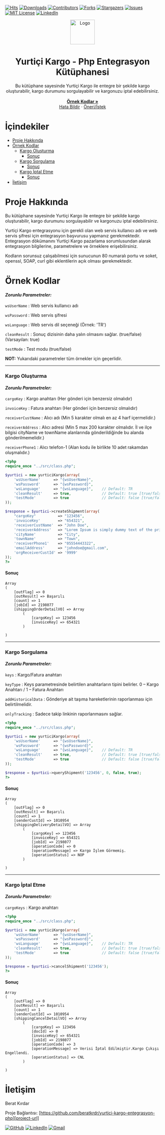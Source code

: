 <!-- MARKDOWN LINKS & IMAGES -->
[project-logo-url]: /img/yurtici-logo.svg
[project-url]: https://github.com/beratkrdr/yurtici-kargo-entegrasyon-php

[github-url]: https://github.com/beratkrdr/
[linkedin-url]: https://www.linkedin.com/in/beratkirdar/
[mail]: mailto:beratkrdr@hotmail.com

[contributors-url]: https://github.com/beratkrdr/yurtici-kargo-entegrasyon-php/graphs/contributors
[forks-url]: https://github.com/beratkrdr/yurtici-kargo-entegrasyon-php/network/members
[stars-url]: https://github.com/beratkrdr/yurtici-kargo-entegrasyon-php/stargazers
[issues-url]: https://github.com/beratkrdr/yurtici-kargo-entegrasyon-php/issues
[license-url]: https://github.com/beratkrdr/yurtici-kargo-entegrasyon-php/blob/master/LICENSE.txt

<!-- PROJECT TOP -->
[![Hits](https://shields-io-visitor-counter.herokuapp.com/badge?page=beratkrdr.yurtici-kargo-entegrasyon-php&color=017EC5&label=hits&logo=GitHub&logoColor=FFFFFF&style=for-the-badge)][project-url]
[![Downloads](https://img.shields.io/github/downloads/beratkrdr/yurtici-kargo-entegrasyon-php/total?color=blue&style=for-the-badge)][project-url]
[![Contributors](https://img.shields.io/github/contributors/beratkrdr/yurtici-kargo-entegrasyon-php.svg?style=for-the-badge)][contributors-url]
[![Forks](https://img.shields.io/github/forks/beratkrdr/yurtici-kargo-entegrasyon-php.svg?style=for-the-badge)][forks-url]
[![Stargazers](https://img.shields.io/github/stars/beratkrdr/yurtici-kargo-entegrasyon-php.svg?style=for-the-badge)][stars-url]
[![Issues](https://img.shields.io/github/issues/beratkrdr/yurtici-kargo-entegrasyon-php.svg?style=for-the-badge)][issues-url]
[![MIT License](https://img.shields.io/github/license/beratkrdr/yurtici-kargo-entegrasyon-php.svg?style=for-the-badge)][license-url]
[![LinkedIn](https://img.shields.io/badge/-LinkedIn-black.svg?style=for-the-badge&logo=linkedin&colorB=555)][linkedin-url]


<!-- PROJECT LOGO -->
<p align="center">
  
  <a href="https://github.com/beratkrdr/yurtici-kargo-entegrasyon-php">
    <img src="/img/yurtici-logo.svg" alt="Logo" width="80" height="80">
  </a>
  
  <h1 align="center">Yurtiçi Kargo - Php Entegrasyon Kütüphanesi</h1>

  <p align="center">
    Bu kütüphane sayesinde Yurtiçi Kargo ile entegre bir şekilde kargo oluşturabilir, kargo durumunu sorgulayabilir ve kargonuzu iptal edebilirsiniz.
    <br />
    <br />
    <a href="#örnek-kodlar"><strong>Örnek Kodlar »</strong></a>
    <br />
    <a href="https://github.com/beratkrdr/yurtici-kargo-entegrasyon-php/issues">Hata Bildir</a>
    ·
    <a href="https://github.com/beratkrdr/yurtici-kargo-entegrasyon-php/issues">Öneri/İstek</a>
  </p>
</p>


<!-- TABLE OF CONTENTS -->
<h1>İçindekiler</h1>

<ul>
   <li><a href="#proje-hakkında">Proje Hakkında</a></li>
   <li>
     <a href="#örnek-kodlar">Örnek Kodlar</a>
     <ul>
        <li>
          <a href="#kargo-oluşturma">Kargo Oluşturma</a>
          <ul>
            <li><a href="#kargo-oluşturma-sonuç">Sonuç</a></li>
          </ul>
        </li>
        <li>
          <a href="#kargo-sorgulama">Kargo Sorgulama</a>
           <ul>
            <li><a href="#kargo-sorgulama-sonuç">Sonuç</a></li>
           </ul>
        </li>
        <li>
          <a href="#kargo-iptal-etme">Kargo İptal Etme</a>
          <ul>
            <li><a href="#kargo-iptal-etme-sonuç">Sonuç</a></li>
          </ul>
        </li>
      </ul>
   </li>
   <li><a href="#iletişim">İletişim</a></li>
</ul>


<!-- ABOUT THE PROJECT -->
<h1 id="proje-hakkında">Proje Hakkında</h1>

Bu kütüphane sayesinde Yurtiçi Kargo ile entegre bir şekilde kargo oluşturabilir, kargo durumunu sorgulayabilir ve kargonuzu iptal edebilirsiniz.

Yurtiçi Kargo entegrasyonu için gerekli olan web servis kullanıcı adı ve web servis şifresi için entegrasyon başvurusu yapmanız gerekmektedir. Entegrasyon dökümanını Yurtiçi Kargo pazarlama sorumlusundan alarak entegrasyon bilgilerine, parametrelere ve örneklere erişebilirsiniz.

Kodların sorunsuz çalışabilmesi için sunucunun 80 numaralı portu ve soket, openssl, SOAP, curl gibi eklentilerin açık olması gerekmektedir.


<!-- EXAMPLES -->
<h1 id="örnek-kodlar">Örnek Kodlar</h1>

<h4><em>Zorunlu Parametreler: </em></h4>

`wsUserName`  : Web servis kullanıcı adı

`wsPassword`  : Web servis şifresi

`wsLanguage`  : Web servis dil seçeneği (Örnek: 'TR')

`cleanResult` : Sonuç dizisinin daha yalın olmasını sağlar. (true/false)(Varsayılan: true)

`testMode`    : Test modu (true/false)

<b>NOT:</b> Yukarıdaki parametreler tüm örnekler için geçerlidir.

---

<h3 id="kargo-oluşturma">Kargo Oluşturma</h3>

<h4><em>Zorunlu Parametreler: </em></h4>

`cargoKey` : Kargo anahtarı (Her gönderi için benzersiz olmalıdır)

`invoiceKey` : Fatura anahtarı (Her gönderi için benzersiz olmalıdır)

`receiverCustName` : Alıcı adı (Min 5 karakter olmalı en az 4 harf içermelidir.)

`receiverAddress` : Alıcı adresi (Min 5 max 200 karakter olmalıdır. İl ve ilçe bilgisi cityName ve townName alanlarında gönderildiğinde bu alanda gönderilmemelidir.)

`receiverPhone1` : Alıcı telefon-1 (Alan kodu ile birlikte 10 adet rakamdan oluşmalıdır.)


```php
<?php
require_once "../src/class.php";

$yurtici = new yurticiKargo(array(
    'wsUserName'      => "{wsUserName}",
    'wsPassword'      => "{wsPassword}",
    'wsLanguage'      => "{wsLanguage}",    // Default: TR
    'cleanResult'     => true,              // Default: true [true/false]
    'testMode'        => true               // Default: false [true/false]
));

$response = $yurtici->createShipment(array(
    "cargoKey"          => "123456",
    'invoiceKey'        => "654321",
    'receiverCustName'  => "John Doe",
    'receiverAddress'   => "Lorem Ipsum is simply dummy text of the printing and typesetting industry.",
    'cityName'          => "City",
    'townName'          => "Town",
    'receiverPhone1'    => "05554443322",
    'emailAddress'      => "johndoe@gmail.com",
    'orgReceiverCustId' => '9999'
));
?>
```

<h4 id="kargo-oluşturma-sonuç">Sonuç</h4>

```
Array
(
    [outFlag] => 0
    [outResult] => Başarılı
    [count] => 1
    [jobId] => 2198077
    [shippingOrderDetailVO] => Array
        (
            [cargoKey] => 123456
            [invoiceKey] => 654321
        )

)
```

---


<h3 id="kargo-sorgulama">Kargo Sorgulama</h3>

<h4><em>Zorunlu Parametreler: </em></h4>

`keys` : Kargo/Fatura anahtarı

`keyType` : Keys parametresinde belirtilen anahtarların tipini belirler. 0 – Kargo Anahtarı / 1 – Fatura Anahtarı

`addHistoricalData` : Gönderiye ait taşıma hareketlerinin raporlanması için belirtilmelidir.

`onlyTracking` : Sadece takip linkinin raporlanmasını sağlar.


```php
<?php
require_once "../src/class.php";

$yurtici = new yurticiKargo(array(
    'wsUserName'      => "{wsUserName}",
    'wsPassword'      => "{wsPassword}",
    'wsLanguage'      => "{wsLanguage}",    // Default: TR
    'cleanResult'     => true,              // Default: true [true/false]
    'testMode'        => true               // Default: false [true/false]
));

$response = $yurtici->queryShipment('123456', 0, false, true);
?>
```

<h4 id="kargo-sorgulama-sonuç">Sonuç</h4>

```
Array
(
    [outFlag] => 0
    [outResult] => Başarılı
    [count] => 1
    [senderCustId] => 1010954
    [shippingDeliveryDetailVO] => Array
        (
            [cargoKey] => 123456
            [invoiceKey] => 654321
            [jobId] => 2198077
            [operationCode] => 0
            [operationMessage] => Kargo İşlem Görmemiş.
            [operationStatus] => NOP
        )

)
```

---


<h3 id="kargo-iptal-etme">Kargo İptal Etme</h3>

<h4><em>Zorunlu Parametreler: </em></h4>

`cargoKeys` : Kargo anahtarı

```php
<?php
require_once "../src/class.php";

$yurtici = new yurticiKargo(array(
    'wsUserName'      => "{wsUserName}",
    'wsPassword'      => "{wsPassword}",
    'wsLanguage'      => "{wsLanguage}",    // Default: TR
    'cleanResult'     => true,              // Default: true [true/false]
    'testMode'        => true               // Default: false [true/false]
));

$response = $yurtici->cancelShipment('123456');
?>
```

<h4 id="kargo-iptal-etme-sonuç">Sonuç</h4>

```
Array
(
    [outFlag] => 0
    [outResult] => Başarılı
    [count] => 1
    [senderCustId] => 1010954
    [shippingCancelDetailVO] => Array
        (
            [cargoKey] => 123456
            [docId] => 0
            [invoiceKey] => 654321
            [jobId] => 2198077
            [operationCode] => 3
            [operationMessage] => Verisi İptal Edilmiştir.Kargo Çıkışı Engellendi.
            [operationStatus] => CNL
        )

)
```



<!-- CONTACT -->
<h1 id="iletişim">İletişim</h1>
Berat Kırdar

Proje Bağlantısı: [https://github.com/beratkrdr/yurtici-kargo-entegrasyon-php][project-url]

[![GitHub](https://img.shields.io/badge/GitHub-100000?style=for-the-badge&logo=github&logoColor=white)][github-url]
[![LinkedIn](https://img.shields.io/badge/LinkedIn-0077B5?style=for-the-badge&logo=linkedin&logoColor=white)][linkedin-url]
[![Gmail](https://img.shields.io/badge/Gmail-D14836?style=for-the-badge&logo=gmail&logoColor=white)][mail]
